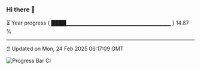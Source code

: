 ### Hi there 👋

⏳ Year progress { ████▁▁▁▁▁▁▁▁▁▁▁▁▁▁▁▁▁▁▁▁▁▁▁▁▁▁ } 14.87 %

---

⏰ Updated on Mon, 24 Feb 2025 06:17:09 GMT

![Progress Bar CI](https://github.com/code-lakshay/GitHub-Actions-Demo/workflows/Progress%20Bar%20CI/badge.svg)
